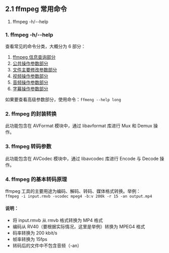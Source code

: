 ## 2.1 ffmpeg 常用命令

1. ffmpeg -h/--help

### 1. ffmpeg -h/--help

查看常见的命令分类，大概分为 6 部分：
1. [ffmpeg 信息查询部分](./section_1/2.1.1.md)
2. [公共操作参数部分](./section_1/2.1.2.md)
3. [文件主要修改参数部分](./section_1/2.1.3.md)
4. [视频操作参数部分](./section_1/2.1.4.md)
5. [音频操作参数部分](./section_1/2.1.5.md)
6. [字幕操作参数部分](./section_1/2.1.6.md)

如果要查看高级参数部分，使用命令：`ffmeng --help long`

### 2. ffmpeg 的封装转换
此功能包含在 AVFormat 模块中，通过 libavformat 库进行 Mux 和 Demux 操作。

### 3. ffmpeg 转码参数
此功能包含在 AVCodec 模块中，通过 libavcodec 库进行 Encode 与 Decode 操作。

### 4. ffmpeg 的基本转码原理

ffmpeg 工具的主要用途为编码、解码、转码、媒体格式转换。举例：    
``ffmpeg -i input.rmvb -vcodec mpeg4 -b:v 200k -r 15 -an output.mp4``   

#### 说明：
- 将 input.rmvb 从 rmvb 格式转换为 MP4 格式
- 编码从 RV40（要根据实际情况，这里是举例）转换为 MPEG4 格式
- 码率转换为 200 kbit/s
- 帧率转换为 15fps
- 转码后的文件中不包含音频（-an）



